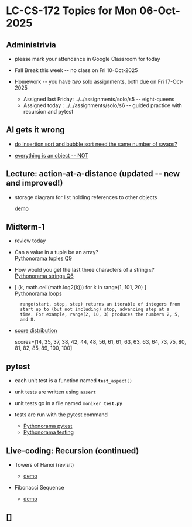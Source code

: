 # LC-CS-172 Topics for Mon 06-Oct-2025

## Administrivia

* please mark your attendance in Google Classroom for today

* Fall Break this week -- no class on Fri 10-Oct-2025

* Homework -- you have *two* solo assignments, both due on Fri 17-Oct-2025
  - Assigned last Friday: ../../assignments/solo/s5 -- eight-queens
  - Assigned today : ../../assignments/solo/s6 -- guided practice with recursion and pytest

## AI gets it wrong

  - [do insertion sort and bubble sort need the same number of swaps?](AI_gets_it_wrong.png)

  - [everything is an object -- NOT](EverythingIsAnObject--Not.png)


## Lecture: action-at-a-distance (updated -- new and improved!)

* storage diagram for list holding references to other objects

  [demo](demo_action_at_a_distance.py)

## Midterm-1

* review today
  
* Can a value in a tuple be an array?  
  	[Pythonorama tuples Q9](https://github.com/alainkaegi/pythonorama/blob/main/data_structures/tuples.md)

* How would you get the last three characters of a string `s`?  
    [Pythonorama strings Q6](https://github.com/alainkaegi/pythonorama/blob/main/data_structures/strings.md)

* [ (k, math.ceil(math.log2(k))) for k in range(1, 101, 20) ]  
    [Pythonorama loops](https://github.com/alainkaegi/pythonorama/blob/main/control_structures/loops.md)

		range(start, stop, step) returns an iterable of integers from
        start up to (but not including) stop, advancing step at a
        time. For example, range(2, 10, 3) produces the numbers 2, 5,
        and 8.

* [score distribution](midterm-1-scores.png)

	scores=[14, 35, 37, 38, 42, 44, 48, 56, 61, 61, 63, 63, 63, 64, 73, 75, 80, 81, 82, 85, 89, 100, 100]

## pytest

* each unit test is a function named **`test_`**`aspect()`
* unit tests are written using `assert`
* unit tests go in a file named `moniker_`**`test.py`**
* tests are run with the pytest command

  - [Pythonorama pytest](https://github.com/alainkaegi/pythonorama/blob/main/development_tools/pytest.md)
  - [Pythonorama testing](https://github.com/alainkaegi/pythonorama/blob/main/software_development/testing.md)

## Live-coding: Recursion (continued)

* Towers of Hanoi (revisit)

  - [demo](demo_hanoi.py)

* Fibonacci Sequence

  - [demo](demo_fibonacci.py)

## []
